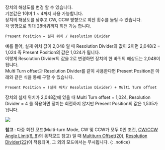 
장치의 해상도를 변경 할 수 있습니다.  
기본값은 1이며 1 ~ 4까지 사용 가능합니다.  
장치의 해상도를 낮추고 CW, CCW 방향으로 회전 횟수를 늘릴 수 있습니다.  
각 방향으로 최대 28바퀴까지 회전 가능 합니다.  

```
Present Position = 실제 위치 / Resolution Divider
```

예를 들어, 실제 위치 값이 2,048 일 때 Resolution Divider의 값이 2이면 2,048/2 = 1,024 즉 Present Position의 값은 1,024가 됩니다.  
이렇게 Resolution Divider의 값을 2로 변경하면 장치의 한 바퀴의 해상도는 2,048이 됩니다.  
Multi Turn offset과 Resolution Divider를 같이 사용한다면 Present Position은 아래와 같은 식을 통해 구할 수 있습니다.  

```
Present Position = (실제 위치/ Resolution Divider) + Multi Turn offset
```

장치의 실제 위치가 2,048값에 있을 때 Multi Turn offset = 1,024, Resolution Divider = 4 를 적용하면 장치는 회전하지 않지만 Present Position의 값은 1,535가 됩니다.

![](/assets/images/dxl/mx/mx-12_res_divider.jpg)

**참고** : 다중 회전 모드(Multi-turn Mode, CW 및 CCW가 모두 0인 조건, [CW/CCW Angle Limit(6, 8)](#cwccw-angle-limit6-8)의 동작모드 참고) 일 때 [Multiturn Offset(20)](#multi-turn-offset), [Resolution Divider(22)](#resolution-divider)이 적용되며, 그 외의 모드에서는 무시됩니다.
{: .notice}
